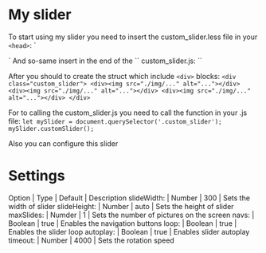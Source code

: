 # My slider
To start using my slider you need to insert the custom_slider.less file in your `<head>`:
`<head>
    <meta charset="UTF-8">
    <meta name="viewport" content="width=device-width, initial-scale=1.0">
    <title>Document</title>
    <link rel="stylesheet" href="./css/style.css">
</head>`
And so-same insert in the end of the `<body>` custom_slider.js:
`<script src="./js/custom_slider.js"></script>`

After you should to create the struct which include `<div>` blocks:
`<div class="custom_slider">
        <div><img src="./img/..." alt="..."></div>
        <div><img src="./img/..." alt="..."></div>
        <div><img src="./img/..." alt="..."></div>
    </div>`

For to calling the custom_slider.js you need to call the function in your .js file:
`let mySlider = document.querySelector('.custom_slider');
mySlider.customSlider();`

Also you can configure this slider 

# Settings

Option | Type | Default | Description
slideWidth: | Number | 300 | Sets the width of slider 
slideHeight: | Number | auto | Sets the height of slider
maxSlides: | Numder | 1 | Sets the number of pictures on the screen 
navs: | Boolean | true | Enables the navigation buttons
loop: | Boolean | true | Enables the slider loop
autoplay: | Boolean | true | Enables slider autoplay
timeout: | Number | 4000 | Sets the rotation speed